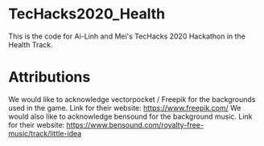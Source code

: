 # TecHacks2020_Health
This is the code for Ai-Linh and Mei's TecHacks 2020 Hackathon in the Health Track.

# Attributions
We would like to acknowledge vectorpocket / Freepik for the backgrounds used in the game. Link for their website: https://www.freepik.com/
We would also like to acknowledge bensound for the background music. Link for their website: https://www.bensound.com/royalty-free-music/track/little-idea
